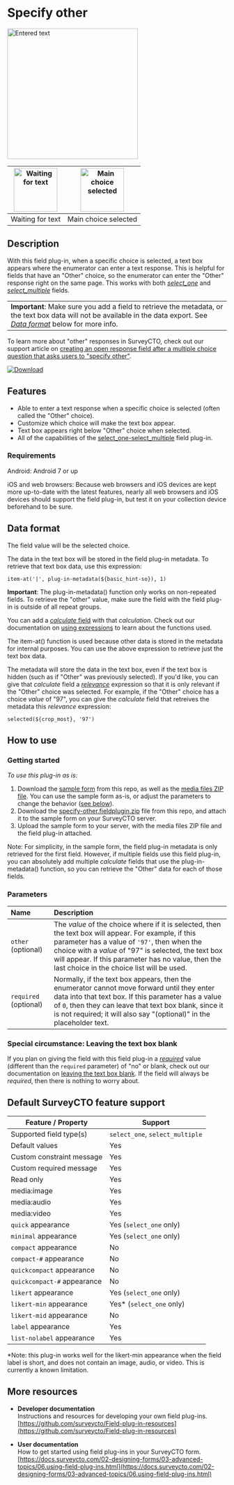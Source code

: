 # Specify other

<img src="extras/readme-images/entered_text.png" width="300px" alt="Entered text">

|<img src="extras/readme-images/blank_box.png" width="100px" alt="Waiting for text">|<img src="extras/readme-images/apples_selected.png" width="100px" alt="Main choice selected">|
|:---:|:---:|
|Waiting for text|Main choice selected|

## Description

With this field plug-in, when a specific choice is selected, a text box appears where the enumerator can enter a text response. This is helpful for fields that have an "Other" choice, so the enumerator can enter the "Other" response right on the same page. This works with both [*select_one*](https://docs.surveycto.com/02-designing-forms/01-core-concepts/03h.field-types-select-one.html) and [*select_multiple*](https://docs.surveycto.com/02-designing-forms/01-core-concepts/03i.field-types-select-multiple.html) fields.

<table><tr><td><strong>Important</strong>: Make sure you add a field to retrieve the metadata, or the text box data will not be available in the data export. See <em><a href="#data-format">Data format</a></em> below for more info.</td></tr></table>

To learn more about "other" responses in SurveyCTO, check out our support article on [creating an open response field after a multiple choice question that asks users to "specify other"](https://support.surveycto.com/hc/en-us/articles/219910787).

[![Download](extras/readme-images/download-button.png)](https://github.com/surveycto/specify-other/raw/master/specify-other.fieldplugin.zip)

## Features

* Able to enter a text response when a specific choice is selected (often called the "Other" choice).
* Customize which choice will make the text box appear.
* Text box appears right below "Other" choice when selected.
* All of the capabilities of the [select_one-select_multiple](https://github.com/surveycto/select_one-select_multiple/blob/master/README.md) field plug-in.

### Requirements

Android: Android 7 or up

iOS and web browsers: Because web browsers and iOS devices are kept more up-to-date with the latest features, nearly all web browsers and iOS devices should support the field plug-in, but test it on your collection device beforehand to be sure.

## Data format

The field value will be the selected choice.

The data in the text box will be stored in the field plug-in metadata. To retrieve that text box data, use this expression:

    item-at('|', plug-in-metadata(${basic_hint-so}), 1)

**Important**: The plug-in-metadata() function only works on non-repeated fields. To retrieve the "other" value, make sure the field with the field plug-in is outside of all repeat groups.

You can add a [*calculate* field](https://docs.surveycto.com/02-designing-forms/01-core-concepts/03zb.field-types-calculate.html) with that *calculation*. Check out our documentation on [using expressions](https://docs.surveycto.com/02-designing-forms/01-core-concepts/09.expressions.html) to learn about the functions used.

The item-at() function is used because other data is stored in the metadata for internal purposes. You can use the above expression to retrieve just the text box data.

The metadata will store the data in the text box, even if the text box is hidden (such as if "Other" was previously selected). If you'd like, you can give that *calculate* field a *[relevance](https://docs.surveycto.com/02-designing-forms/01-core-concepts/08.relevance.html)* expression so that it is only relevant if the "Other" choice was selected. For example, if the "Other" choice has a choice *value* of "97", you can give the *calculate* field that retreives the metadata this *relevance* expression:

    selected(${crop_most}, '97')

## How to use

### Getting started

*To use this plug-in as is:*

1. Download the [sample form](https://github.com/surveycto/specify-other/raw/master/extras/sample-form/Specify%20other%20sample%20form.xlsx) from this repo, as well as the [media files ZIP file](https://github.com/surveycto/specify-other/raw/master/extras/sample-form/media.zip). You can use the sample form as-is, or adjust the parameters to change the behavior ([see below](#parameters)).
1. Download the [specify-other.fieldplugin.zip](https://github.com/surveycto/specify-other/raw/master/specify-other.fieldplugin.zip) file from this repo, and attach it to the sample form on your SurveyCTO server.
1. Upload the sample form to your server, with the media files ZIP file and the field plug-in attached.

Note: For simplicity, in the sample form, the field plug-in metadata is only retrieved for the first field. However, if multiple fields use this field plug-in, you can absolutely add multiple *calculate* fields that use the plug-in-metadata() function, so you can retrieve the "Other" data for each of those fields.

### Parameters

|Name|Description|
|:--|:--|
|`other` (optional)|The *value* of the choice where if it is selected, then the text box will appear. For example, if this parameter has a value of `'97'`, then when the choice with a *value* of "97" is selected, the text box will appear. If this parameter has no value, then the last choice in the choice list will be used.|
|`required` (optional)|Normally, if the text box appears, then the enumerator cannot move forward until they enter data into that text box. If this parameter has a value of `0`, then they can leave that text box blank, since it is not required; it will also say "(optional)" in the placeholder text.|

### Special circumstance: Leaving the text box blank

If you plan on giving the field with this field plug-in a [*required*](https://docs.surveycto.com/02-designing-forms/01-core-concepts/05.other-columns.html) value (different than the `required` parameter) of "no" or blank, check out our documentation on [leaving the text box blank](extras/other-docs/text-box-blank.md). If the field will always be *required*, then there is nothing to worry about.

## Default SurveyCTO feature support

| Feature / Property | Support |
| --- | --- |
| Supported field type(s) | `select_one`, `select_multiple`|
| Default values | Yes |
| Custom constraint message | Yes |
| Custom required message | Yes |
| Read only | Yes |
| media:image | Yes |
| media:audio | Yes |
| media:video | Yes |
| `quick` appearance | Yes (`select_one` only) |
| `minimal` appearance | Yes (`select_one` only) |
| `compact` appearance | No |
| `compact-#` appearance | No |
| `quickcompact` appearance | No |
| `quickcompact-#` appearance | No |
| `likert` appearance | Yes (`select_one` only) |
| `likert-min` appearance | Yes* (`select_one` only) |
| `likert-mid` appearance | No |
| `label` appearance | Yes |
| `list-nolabel` appearance | Yes |

*Note: this plug-in works well for the likert-min appearance when the field label is short, and does not contain an image, audio, or video. This is currently a known limitation.

## More resources

* **Developer documentation**  
Instructions and resources for developing your own field plug-ins.  
[https://github.com/surveycto/Field-plug-in-resources](https://github.com/surveycto/Field-plug-in-resources)

* **User documentation**  
How to get started using field plug-ins in your SurveyCTO form.  
[https://docs.surveycto.com/02-designing-forms/03-advanced-topics/06.using-field-plug-ins.html](https://docs.surveycto.com/02-designing-forms/03-advanced-topics/06.using-field-plug-ins.html)
